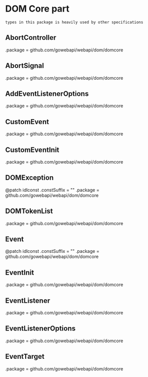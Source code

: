 # DOM Core part

    types in this package is heavily used by other specifications

## AbortController

.package = github.com/gowebapi/webapi/dom/domcore

## AbortSignal

.package = github.com/gowebapi/webapi/dom/domcore

## AddEventListenerOptions

.package = github.com/gowebapi/webapi/dom/domcore

## CustomEvent

.package = github.com/gowebapi/webapi/dom/domcore

## CustomEventInit

.package = github.com/gowebapi/webapi/dom/domcore

## DOMException

@patch idlconst
.constSuffix = ""
.package = github.com/gowebapi/webapi/dom/domcore

## DOMTokenList

.package = github.com/gowebapi/webapi/dom/domcore

## Event

@patch idlconst
.constSuffix = ""
.package = github.com/gowebapi/webapi/dom/domcore

## EventInit

.package = github.com/gowebapi/webapi/dom/domcore

## EventListener

.package = github.com/gowebapi/webapi/dom/domcore

## EventListenerOptions

.package = github.com/gowebapi/webapi/dom/domcore

## EventTarget

.package = github.com/gowebapi/webapi/dom/domcore
